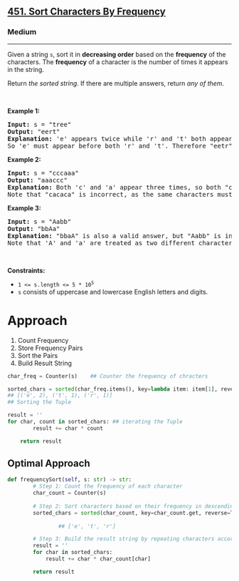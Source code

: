 <h2><a href="https://leetcode.com/problems/sort-characters-by-frequency">451. Sort Characters By Frequency</a></h2><h3>Medium</h3><hr><p>Given a string <code>s</code>, sort it in <strong>decreasing order</strong> based on the <strong>frequency</strong> of the characters. The <strong>frequency</strong> of a character is the number of times it appears in the string.</p>

<p>Return <em>the sorted string</em>. If there are multiple answers, return <em>any of them</em>.</p>

<p>&nbsp;</p>
<p><strong class="example">Example 1:</strong></p>

<pre>
<strong>Input:</strong> s = &quot;tree&quot;
<strong>Output:</strong> &quot;eert&quot;
<strong>Explanation:</strong> &#39;e&#39; appears twice while &#39;r&#39; and &#39;t&#39; both appear once.
So &#39;e&#39; must appear before both &#39;r&#39; and &#39;t&#39;. Therefore &quot;eetr&quot; is also a valid answer.
</pre>

<p><strong class="example">Example 2:</strong></p>

<pre>
<strong>Input:</strong> s = &quot;cccaaa&quot;
<strong>Output:</strong> &quot;aaaccc&quot;
<strong>Explanation:</strong> Both &#39;c&#39; and &#39;a&#39; appear three times, so both &quot;cccaaa&quot; and &quot;aaaccc&quot; are valid answers.
Note that &quot;cacaca&quot; is incorrect, as the same characters must be together.
</pre>

<p><strong class="example">Example 3:</strong></p>

<pre>
<strong>Input:</strong> s = &quot;Aabb&quot;
<strong>Output:</strong> &quot;bbAa&quot;
<strong>Explanation:</strong> &quot;bbaA&quot; is also a valid answer, but &quot;Aabb&quot; is incorrect.
Note that &#39;A&#39; and &#39;a&#39; are treated as two different characters.
</pre>

<p>&nbsp;</p>
<p><strong>Constraints:</strong></p>

<ul>
	<li><code>1 &lt;= s.length &lt;= 5 * 10<sup>5</sup></code></li>
	<li><code>s</code> consists of uppercase and lowercase English letters and digits.</li>
</ul>

# Approach 
1. Count Frequency
2. Store Frequency Pairs
3. Sort the Pairs
4. Build Result String

```python 
char_freq = Counter(s)    ## Counter the frequency of chracters

sorted_chars = sorted(char_freq.items(), key=lambda item: item[1], reverse=True)
## [('e', 2), ('t', 1), ('r', 1)] 
## Sorting the Tuple 

result = ''
for char, count in sorted_chars: ## iterating the Tuple 
        result += char * count

    return result
```

## Optimal Approach 

```python
def frequencySort(self, s: str) -> str:
        # Step 1: Count the frequency of each character
        char_count = Counter(s)
        
        # Step 2: Sort characters based on their frequency in descending order
        sorted_chars = sorted(char_count, key=char_count.get, reverse=True)
				
				## ['e', 't', 'r'] 

        # Step 3: Build the result string by repeating characters according to their frequency
        result = ''
        for char in sorted_chars:
            result += char * char_count[char]

        return result
```

